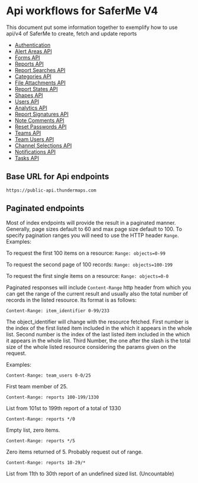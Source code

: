 # Api workflows for SaferMe V4
This document put some information together to exemplify how to use api/v4 of
SaferMe to create, fetch and update reports

- [Authentication](005_authentication.md)
- [Alert Areas API](010_alert_areas.md)
- [Forms API](020_forms.md)
- [Reports API](030_reports.md)
- [Report Searches API](032_report_searches.md)
- [Categories API](040_categories.md)
- [File Attachments API](040_file_attachments.md)
- [Report States API](050_report_states.md)
- [Shapes API](060_shapes.md)
- [Users API](070_users.md)
- [Analytics API](080_analytics.md)
- [Report Signatures API](090_report_signatures.md)
- [Note Comments API](100_note_comments.md)
- [Reset Passwords API](110_reset_passwords.md)
- [Teams API](120_teams.md)
- [Team Users API](125_team_users.md)
- [Channel Selections API](130_channel_selections.md)
- [Notifications API](140_notifications.md)
- [Tasks API](150_tasks.md)

## Base URL for Api endpoints

```
https://public-api.thundermaps.com
```

## Paginated endpoints

Most of index endpoints will provide the result in a paginated manner. Generally,
page sizes default to 60 and max page size default to 100. To specify pagination
ranges you will need to use the HTTP header `Range`.
Examples:

To request the first 100 items on a resource:
`Range: objects=0-99`

To request the second page of 100 records:
`Range: objects=100-199`

To request the first single items on a resource:
`Range: objects=0-0`

Paginated responses will include `Content-Range` http header from which you can
get the range of the current result and usually also the total number of records
in the listed resource. Its format is as follows:

```
Content-Range: item_identifier 0-99/233
```
The object_identifier will change with the resource fetched. First number is the
index of the first listed item included in the which it appears in the whole list.
Second number is the index of the last listed item included in the which it appears in the whole list. Third Number, the one after the slash is the total size
of the whole listed resource considering the params given on the request.

Examples:

```
Content-Range: team_users 0-0/25
```
First team member of 25.

```
Content-Range: reports 100-199/1330
```
List from 101st to 199th report of a total of 1330

```
Content-Range: reports */0
```
Empty list, zero items.

```
Content-Range: reports */5
```
Zero items returned of 5. Probably request out of range.

```
Content-Range: reports 10-29/*
```
List from 11th to 30th report of an undefined sized list. (Uncountable)
